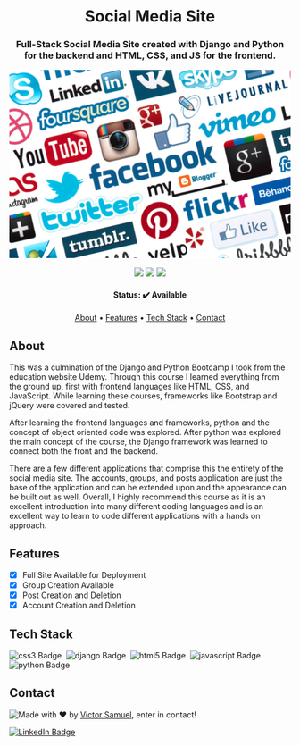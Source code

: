<h1 align="center">
	Social Media Site
</h1>

<h3 align="center">
	Full-Stack Social Media Site created with Django and Python for the backend and HTML, CSS, and JS for the frontend.
</h3>

<img alight="center" src="https://github.com/vicsamuel/Social-Media-Site/blob/master/static/featured.jpg" alt="Social Media">

<p align="center">
	<img src="https://img.shields.io/badge/PRs-welcome-brightgreen.svg?style=flat-square"/>
	<img src="https://img.shields.io/github/repo-size/vicsamuel/Social-Media-Site?color=green"/>
	<img src="https://img.shields.io/github/languages/count/vicsamuel/Social-Media-Site?color=green"/>
</p>

<h4 align="center">
	Status: ✔️ Available
</h4>

<p align="center">
	<a href="#about">About</a> •
	<a href="#features">Features</a> •
	<a href="#tech-stack">Tech Stack</a> •
	<a href="#contact">Contact</a> 
</p>

## About
This was a culmination of the Django and Python Bootcamp I took from the education website Udemy. Through this course I learned everything from the ground up, first with frontend languages like HTML, CSS, and JavaScript. While learning these courses, frameworks like Bootstrap and jQuery were covered and tested.

After learning the frontend languages and frameworks, python and the concept of object oriented code was explored. After python was explored the main concept of the course, the Django framework was learned to connect both the front and the backend. 

There are a few different applications that comprise this the entirety of the social media site. The accounts, groups, and posts application are just the base of the application and can be extended upon and the appearance can be built out as well. Overall, I highly recommend this course as it is an excellent introduction into many different coding languages and is an excellent way to learn to code different applications with a hands on approach.

## Features
* [x] Full Site Available for Deployment
* [x] Group Creation Available
* [x] Post Creation and Deletion
* [x] Account Creation and Deletion

## Tech Stack
<img src="https://img.shields.io/badge/Css3-05122A?style=flat&logo=css3" alt="css3 Badge" height="25">&nbsp;
<img src="https://img.shields.io/badge/Django-05122A?style=flat&logo=django" alt="django Badge" height="25">&nbsp;
<img src="https://img.shields.io/badge/Html5-05122A?style=flat&logo=html5" alt="html5 Badge" height="25">&nbsp;
<img src="https://img.shields.io/badge/Javascript-05122A?style=flat&logo=javascript" alt="javascript Badge" height="25">&nbsp;
<img src="https://img.shields.io/badge/Python-05122A?style=flat&logo=python" alt="python Badge" height="25">&nbsp;

## Contact
<img align="left" src="https://avatars.githubusercontent.com/vicsamuel?size=100">

Made with ❤️ by [Victor Samuel](https://github.com/vicsamuel), enter in contact!

<a href="https://www.linkedin.com/in/v1c" target="_blank"><img src="https://img.shields.io/badge/v1c-0077B5?style=flat&logo=linkedin&logoColor=white" alt="LinkedIn Badge" height="25"></a>&nbsp;

<br clear="left"/>
